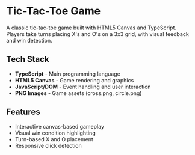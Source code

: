 # Tic-Tac-Toe Game

A classic tic-tac-toe game built with HTML5 Canvas and TypeScript. Players take turns placing X's and O's on a 3x3 grid, with visual feedback and win detection.

## Tech Stack

- **TypeScript** - Main programming language
- **HTML5 Canvas** - Game rendering and graphics
- **JavaScript/DOM** - Event handling and user interaction
- **PNG Images** - Game assets (cross.png, circle.png)

## Features

- Interactive canvas-based gameplay
- Visual win condition highlighting
- Turn-based X and O placement
- Responsive click detection